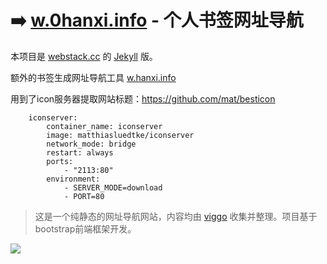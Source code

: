 # ➡️ [w.0hanxi.info](https://w.hanxi.infon) - 个人书签网址导航

本项目是 [webstack.cc](https://github.com/WebStackPage/WebStackPage.github.io) 的 [Jekyll](https://jekyllrb.com/) 版。

额外的书签生成网址导航工具 [w.hanxi.info](https://w.hanxi.info/convert.html)

用到了icon服务器提取网站标题：https://github.com/mat/besticon

```
    iconserver:
        container_name: iconserver
        image: matthiasluedtke/iconserver
        network_mode: bridge
        restart: always
        ports:
            - "2113:80"
        environment:
            - SERVER_MODE=download
            - PORT=80

```

> 这是一个纯静态的网址导航网站，内容均由 [viggo](http://viggoz.com/) 收集并整理。项目基于bootstrap前端框架开发。

![](https://w.hanxi.info/assets/images/preview.gif)
